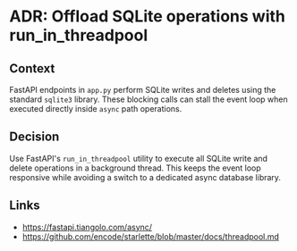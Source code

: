 # ADR: Offload SQLite operations with run_in_threadpool

## Context
FastAPI endpoints in `app.py` perform SQLite writes and deletes using the
standard `sqlite3` library. These blocking calls can stall the event loop when
executed directly inside `async` path operations.

## Decision
Use FastAPI's `run_in_threadpool` utility to execute all SQLite write and delete
operations in a background thread. This keeps the event loop responsive while
avoiding a switch to a dedicated async database library.

## Links
- https://fastapi.tiangolo.com/async/
- https://github.com/encode/starlette/blob/master/docs/threadpool.md
